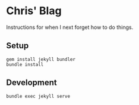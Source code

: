 # Chris' Blag

Instructions for when I next forget how to do things.

## Setup

```
gem install jekyll bundler
bundle install
```

## Development

```
bundle exec jekyll serve
```
